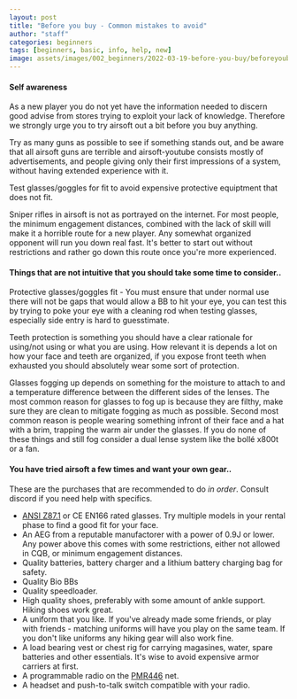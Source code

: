 ```yaml
---
layout: post
title: "Before you buy - Common mistakes to avoid"
author: "staff"
categories: beginners
tags: [beginners, basic, info, help, new]
image: assets/images/002_beginners/2022-03-19-before-you-buy/beforeyoubuy.png
---
```


#### Self awareness
As a new player you do not yet have the information needed to discern good advise from stores trying to exploit your lack of knowledge. Therefore we strongly urge you to try airsoft out a bit before you buy anything. 

Try as many guns as possible to see if something stands out, and be aware that all airsoft guns are terrible and airsoft-youtube consists mostly of advertisements, and people giving only their first impressions of a system, without having extended experience with it.

Test glasses/goggles for fit to avoid expensive protective equiptment that does not fit.

Sniper rifles in airsoft is not as portrayed on the internet. For most people, the minimum engagement distances, combined with the lack of skill will make it a horrible route for a new player. 
Any somewhat organized opponent will run you down real fast. It's better to start out without restrictions and rather go down this route once you're more experienced. 

#### Things that are not intuitive that you should take some time to consider..

Protective glasses/goggles fit - You must ensure that under normal use there will not be gaps that would allow a BB to hit your eye, you can test this by trying to poke your eye with a cleaning rod when testing glasses, especially side entry is hard to guesstimate.

Teeth protection is something you should have a clear rationale for using/not using or what you are using. How relevant it is depends a lot on how your face and teeth are organized, if you expose front teeth when exhausted you should absolutely wear some sort of protection. 

Glasses fogging up depends on something for the moisture to attach to and a temperature difference between the different sides of the lenses. The most common reason for glasses to fog up is because they are filthy, make sure they are clean to mitigate fogging as much as possible. Second most common reason is people wearing something infront of their face and a hat with a brim, trapping the warm air under the glasses. If you do none of these things and still fog consider a dual lense system like the bollé x800t or a fan. 

#### You have tried airsoft a few times and want your own gear.. 

These are the purchases that are recommended to do *in order*. Consult discord if you need help with specifics. 

* [ANSI Z87.1](https://blog.ansi.org/2020/04/ansi-isea-z87-1-2020-safety-glasses-eye-face/) or CE EN166 rated glasses. Try multiple models in your rental phase to find a good fit for your face.
* An AEG from a reputable manufactorer with a power of 0.9J or lower. Any power above this comes with some restrictions, either not allowed in CQB, or minimum engagement distances.
* Quality batteries, battery charger and a lithium battery charging bag for safety.
* Quality Bio BBs
* Quality speedloader. 
* High quality shoes, preferably with some amount of ankle support. Hiking shoes work great.
* A uniform that you like. If you've already made some friends, or play with friends - matching uniforms will have you play on the same team. If you don't like uniforms any hiking gear will also work fine.
* A load bearing vest or chest rig for carrying magasines, water, spare batteries and other essentials. It's wise to avoid expensive armor carriers at first.
* A programmable radio on the [PMR446](../PMR446-channels) net.
* A headset and push-to-talk switch compatible with your radio.

